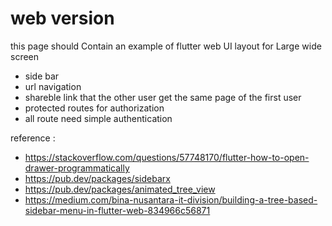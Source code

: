 # web version 

this page should Contain an example of flutter web UI layout for Large wide screen

- side bar 
- url navigation 
- shareble link that the other user get the same page of the first user 
- protected routes for authorization 
- all route need simple authentication  


reference : 
- https://stackoverflow.com/questions/57748170/flutter-how-to-open-drawer-programmatically
- https://pub.dev/packages/sidebarx
- https://pub.dev/packages/animated_tree_view
- https://medium.com/bina-nusantara-it-division/building-a-tree-based-sidebar-menu-in-flutter-web-834966c56871